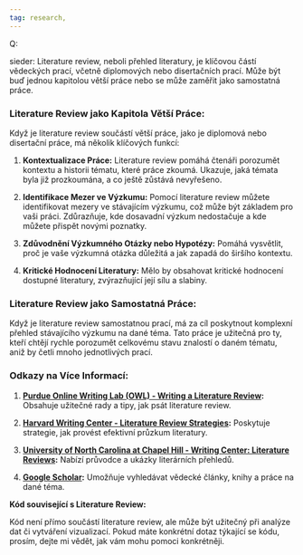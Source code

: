 ```yaml
---
tag: research,
---
```


Q:

sieder:
Literature review, neboli přehled literatury, je klíčovou částí vědeckých prací, včetně diplomových nebo disertačních prací. Může být buď jednou kapitolou větší práce nebo se může zaměřit jako samostatná práce.

### **Literature Review jako Kapitola Větší Práce:**

Když je literature review součástí větší práce, jako je diplomová nebo disertační práce, má několik klíčových funkcí:

1. **Kontextualizace Práce:** Literature review pomáhá čtenáři porozumět kontextu a historii tématu, které práce zkoumá. Ukazuje, jaká témata byla již prozkoumána, a co ještě zůstává nevyřešeno.

2. **Identifikace Mezer ve Výzkumu:** Pomocí literature review můžete identifikovat mezery ve stávajícím výzkumu, což může být základem pro vaši práci. Zdůrazňuje, kde dosavadní výzkum nedostačuje a kde můžete přispět novými poznatky.

3. **Zdůvodnění Výzkumného Otázky nebo Hypotézy:** Pomáhá vysvětlit, proč je vaše výzkumná otázka důležitá a jak zapadá do širšího kontextu.

4. **Kritické Hodnocení Literatury:** Mělo by obsahovat kritické hodnocení dostupné literatury, zvýrazňující její sílu a slabiny. 

### **Literature Review jako Samostatná Práce:**

Když je literature review samostatnou prací, má za cíl poskytnout komplexní přehled stávajícího výzkumu na dané téma. Tato práce je užitečná pro ty, kteří chtějí rychle porozumět celkovému stavu znalostí o daném tématu, aniž by četli mnoho jednotlivých prací.

### **Odkazy na Více Informací:**

1. **[Purdue Online Writing Lab (OWL) - Writing a Literature Review](https://owl.purdue.edu/owl/general_writing/common_writing_assignments/literature_review/index.html):** Obsahuje užitečné rady a tipy, jak psát literature review.

2. **[Harvard Writing Center - Literature Review Strategies](https://writingcenter.fas.harvard.edu/pages/literature-review-strategies):** Poskytuje strategie, jak provést efektivní průzkum literatury.

3. **[University of North Carolina at Chapel Hill - Writing Center: Literature Reviews](https://writingcenter.unc.edu/tips-and-tools/literature-reviews/):** Nabízí průvodce a ukázky literárních přehledů.

4. **[Google Scholar](https://scholar.google.com/):** Umožňuje vyhledávat vědecké články, knihy a práce na dané téma.

**Kód související s Literature Review:**

Kód není přímo součástí literature review, ale může být užitečný při analýze dat či vytváření vizualizací. Pokud máte konkrétní dotaz týkající se kódu, prosím, dejte mi vědět, jak vám mohu pomoci konkrétněji.